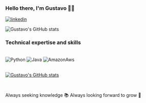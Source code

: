 ### Hello there, I'm Gustavo 🙋‍♂️

[![linkedin](https://img.shields.io/badge/LinkedIn-0077B5?style=for-the-badge&logo=linkedin&logoColor=white)](https://www.linkedin.com/in/gustavo-velecico-35132320b/)

![Gustavo's GitHub stats](https://github-readme-stats.vercel.app/api?username=Gvelecico&show_icons=true&theme=onedark)

### Technical expertise and skills

<div style="display: inline_block"> <br/> 
    <img align="center" alt="Python" src="https://img.shields.io/badge/Python-3776AB?style=for-the-badge&logo=python&logoColor=white">
    <img align="center" alt="Java" src="https://img.shields.io/badge/Java-ED8B00?style=for-the-badge&logo=java&logoColor=white">
    <img align="center" alt="AmazonAws" src="https://img.shields.io/badge/Amazon_AWS-232F3E?style=for-the-badge&logo=amazon-aws&logoColor=white">
    


<br/>
<br/>

[![Gustavo's GitHub stats](https://github-readme-stats.vercel.app/api/top-langs/?username=Gvelecico&layout=compact)](https://github.com/anuraghazra/github-readme-stats)

</div><br/>

 Always seeking knowledge 📚 Always looking forward to grow 🚀

